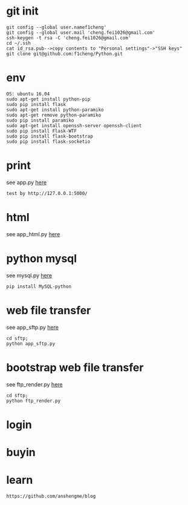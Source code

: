 # git init  
```  
git config --global user.namef1cheng'
git config --global user.mail 'cheng.fei1026@gmail.com'
ssh-keygen -t rsa -C 'cheng.fei1026@gmail.com'
cd ~/.ssh
cat id_rsa.pub-->copy contents to "Personal settings"->"SSH keys"
git clone git@github.com:f1cheng/Python.git
```  

# env  
```  
OS: ubuntu 16.04
sudo apt-get install python-pip
sudo pip install flask
sudo apt-get install python-paramiko  
sudo apt-get remove python-paramiko  
sudo pip install paramiko
sudo apt-get install openssh-server openssh-client
sudo pip install Flask-WTF
sudo pip install flask-bootstrap
sudo pip install flask-socketio 
```  

# print  
see app.py [here](app.py)  
```  
test by http://127.0.0.1:5000/
```  

# html 
see app_html.py [here](app_html.py)  

# python mysql
see mysql.py [here](mysql.py)  
```  
pip install MySQL-python
```  

# web file transfer    
see app_sftp.py [here](sftp/app_sftp.py)  
```  
cd sftp;  
python app_sftp.py
```  

# bootstrap web file transfer   
see ftp_render.py [here](sftp/ftp_render.py)   
```  
cd sftp; 
python ftp_render.py
```  


# login

# buyin  

# learn  
```
https://github.com/anshengme/blog
```

